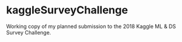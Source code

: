 # kaggleSurveyChallenge
Working copy of my planned submission to the 2018 Kaggle ML &amp; DS Survey Challenge.
